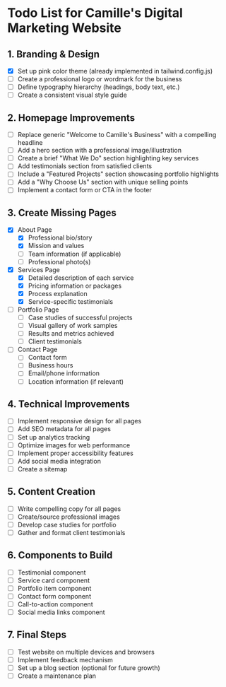 # Todo List for Camille's Digital Marketing Website

## 1. Branding & Design
- [x] Set up pink color theme (already implemented in tailwind.config.js)
- [ ] Create a professional logo or wordmark for the business
- [ ] Define typography hierarchy (headings, body text, etc.)
- [ ] Create a consistent visual style guide

## 2. Homepage Improvements
- [ ] Replace generic "Welcome to Camille's Business" with a compelling headline
- [ ] Add a hero section with a professional image/illustration
- [ ] Create a brief "What We Do" section highlighting key services
- [ ] Add testimonials section from satisfied clients
- [ ] Include a "Featured Projects" section showcasing portfolio highlights
- [ ] Add a "Why Choose Us" section with unique selling points
- [ ] Implement a contact form or CTA in the footer

## 3. Create Missing Pages
- [x] About Page
  - [x] Professional bio/story
  - [x] Mission and values
  - [ ] Team information (if applicable)
  - [ ] Professional photo(s)

- [x] Services Page
  - [x] Detailed description of each service
  - [x] Pricing information or packages
  - [x] Process explanation
  - [x] Service-specific testimonials

- [ ] Portfolio Page
  - [ ] Case studies of successful projects
  - [ ] Visual gallery of work samples
  - [ ] Results and metrics achieved
  - [ ] Client testimonials

- [ ] Contact Page
  - [ ] Contact form
  - [ ] Business hours
  - [ ] Email/phone information
  - [ ] Location information (if relevant)

## 4. Technical Improvements
- [ ] Implement responsive design for all pages
- [ ] Add SEO metadata for all pages
- [ ] Set up analytics tracking
- [ ] Optimize images for web performance
- [ ] Implement proper accessibility features
- [ ] Add social media integration
- [ ] Create a sitemap

## 5. Content Creation
- [ ] Write compelling copy for all pages
- [ ] Create/source professional images
- [ ] Develop case studies for portfolio
- [ ] Gather and format client testimonials

## 6. Components to Build
- [ ] Testimonial component
- [ ] Service card component
- [ ] Portfolio item component
- [ ] Contact form component
- [ ] Call-to-action component
- [ ] Social media links component

## 7. Final Steps
- [ ] Test website on multiple devices and browsers
- [ ] Implement feedback mechanism
- [ ] Set up a blog section (optional for future growth)
- [ ] Create a maintenance plan
